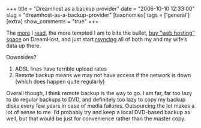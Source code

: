+++
title = "Dreamhost as a backup provider"
date = "2006-10-10 12:33:00"
slug = "dreamhost-as-a-backup-provider"
[taxonomies]
tags = ['general']
[extra]
show_comments = "true"
+++

The [more](http://jeremy.zawodny.com/blog/archives/007624.html) I [read](http://torrez.us/archives/2006/10/09/501/), the more tempted I am to bite the bullet, [buy “web hosting” space](http://www.dreamhost.com/hosting.html) on DreamHost, and just start [rsyncing](http://en.wikipedia.org/wiki/Rsync) all of both my and my wife’s data up there.

Downsides?

1. ADSL lines have terrible upload rates
2. Remote backup means we may not have access if the network is down (which does happen quite regularly)

Overall though, I think remote backup is the way to go. I am far, far too lazy to do regular backups to DVD, and definitely too lazy to copy my backup disks every few years in case of media failures. Outsourcing the lot makes a lot of sense to me. I’d probably try and keep a local DVD-based backup as well, but that would be just for convenience rather than the master copy.
